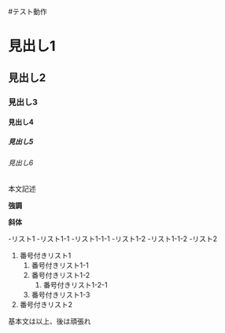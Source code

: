 #テスト動作

# 見出し1
## 見出し2
### 見出し3
#### 見出し4
##### 見出し5
###### 見出し6

本文記述

**強調**

__斜体__

-リスト1
    -リスト1-1
        -リスト1-1-1
    -リスト1-2
        -リスト1-1-2
-リスト2


1. 番号付きリスト1
    1. 番号付きリスト1-1
    1. 番号付きリスト1-2
        1. 番号付きリスト1-2-1
    1. 番号付きリスト1-3
1. 番号付きリスト2

基本文は以上、後は頑張れ
